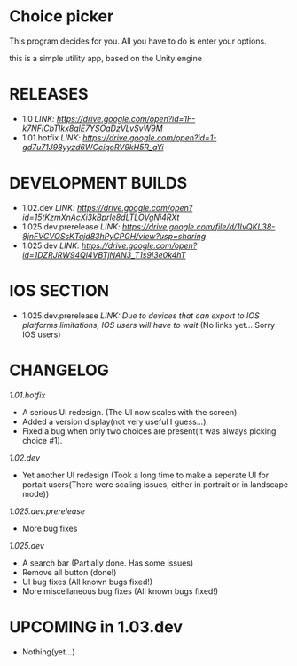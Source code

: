 # Choice picker
This program decides for you. All you have to do is enter your options.

this is a simple utility app, based on the Unity engine

# RELEASES
- 1.0 *LINK: https://drive.google.com/open?id=1F-k7NFICbTIkx8qlE7YSOaDzVLvSvW9M*
- 1.01.hotfix *LINK: https://drive.google.com/open?id=1-gd7u71J98yyzd6WOciqoRV9kH5R_aYi*

# DEVELOPMENT BUILDS
- 1.02.dev *LINK: https://drive.google.com/open?id=15tKzmXnAcXi3kBprIe8dLTLOVgNi4RXt*
- 1.025.dev.prerelease *LINK: https://drive.google.com/file/d/1IvQKL38-8jnFVCVOSsKTajd83hPyCPGH/view?usp=sharing*
- 1.025.dev *LINK: https://drive.google.com/open?id=1DZRJRW94Ql4VBTjNAN3_T1s9I3e0k4hT*

# IOS SECTION
- 1.025.dev.prerelease *LINK: Due to devices that can export to IOS platforms limitations, IOS users will have to wait* (No links yet... Sorry IOS users)

# CHANGELOG

*1.01.hotfix*
  
- A serious UI redesign. (The UI now scales with the screen)
- Added a version display(not very useful I guess...).
- Fixed a bug when only two choices are present(It was always picking choice #1).

*1.02.dev*
  
- Yet another UI redesign (Took a long time to make a seperate UI for portait users(There were scaling issues, either in portrait or in landscape mode))

*1.025.dev.prerelease*

- More bug fixes

*1.025.dev*

- A search bar (Partially done. Has some issues)
- Remove all button (done!)
- UI bug fixes (All known bugs fixed!)
- More miscellaneous bug fixes (All known bugs fixed!)

# UPCOMING in 1.03.dev

- Nothing(yet...)

